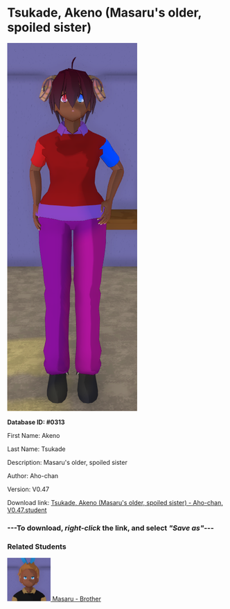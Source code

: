 # Tsukade, Akeno (Masaru's older, spoiled sister)

<img src="Files/Tsukade, Akeno (Masaru's older, spoiled sister).png" title="Tsukade, Akeno (Masaru's older, spoiled sister) - Aho-chan, V0.47">

**Database ID: #0313**

First Name: Akeno

Last Name: Tsukade

Description: Masaru's older, spoiled sister

Author: Aho-chan

Version: V0.47

Download link: <a href="https://raw.githubusercontent.com/Arbiter1223/Daigaku-Gurashi-Custom-Students/master/Students/Files/Tsukade%2C%20Akeno%20(Masaru's%20older%2C%20spoiled%20sister)%20-%20Aho-chan%2C%20V0.47.student">Tsukade, Akeno (Masaru's older, spoiled sister) - Aho-chan, V0.47.student</a>

### ---**To download, _right-click_ the link, and select _"Save as"_**---

### Related Students

<a href="Tsukade, Masaru (A yandere gamer).md"><img src="Files/Thumbs/Tsukade, Masaru (A yandere gamer).png" height="100" width="100" title="Tsukade, Masaru (A yandere gamer) - Aho-chan, V0.47"></a><a href="Tsukade, Masaru (A yandere gamer).md"> Masaru - Brother</a>


